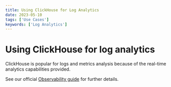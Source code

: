 ```yaml
---
title: Using ClickHouse for Log Analytics
date: 2023-05-10
tags: ['Use Cases']
keywords: ['Log Analytics']
---
```


# Using ClickHouse for log analytics

ClickHouse is popular for logs and metrics analysis because of the real-time analytics capabilities provided. 

<!-- truncate -->

See our official [Observability guide](/docs/en/observability) for further details.
